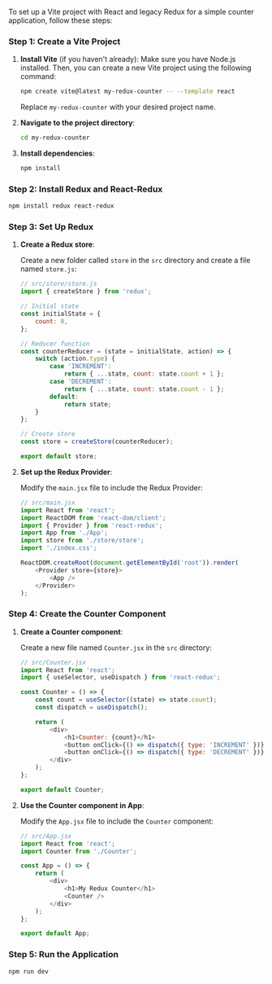 To set up a Vite project with React and legacy Redux for a simple counter application, follow these steps:

### Step 1: Create a Vite Project

1. **Install Vite** (if you haven't already):
   Make sure you have Node.js installed. Then, you can create a new Vite project using the following command:

   ```bash
   npm create vite@latest my-redux-counter -- --template react
   ```

   Replace `my-redux-counter` with your desired project name.

2. **Navigate to the project directory**:

   ```bash
   cd my-redux-counter
   ```

3. **Install dependencies**:

   ```bash
   npm install
   ```

### Step 2: Install Redux and React-Redux

```bash
npm install redux react-redux
```

### Step 3: Set Up Redux

1. **Create a Redux store**:

   Create a new folder called `store` in the `src` directory and create a file named `store.js`:

   ```javascript
   // src/store/store.js
   import { createStore } from 'redux';

   // Initial state
   const initialState = {
       count: 0,
   };

   // Reducer function
   const counterReducer = (state = initialState, action) => {
       switch (action.type) {
           case 'INCREMENT':
               return { ...state, count: state.count + 1 };
           case 'DECREMENT':
               return { ...state, count: state.count - 1 };
           default:
               return state;
       }
   };

   // Create store
   const store = createStore(counterReducer);

   export default store;
   ```

2. **Set up the Redux Provider**:

   Modify the `main.jsx` file to include the Redux Provider:

   ```javascript
   // src/main.jsx
   import React from 'react';
   import ReactDOM from 'react-dom/client';
   import { Provider } from 'react-redux';
   import App from './App';
   import store from './store/store';
   import './index.css';

   ReactDOM.createRoot(document.getElementById('root')).render(
       <Provider store={store}>
           <App />
       </Provider>
   );
   ```

### Step 4: Create the Counter Component

1. **Create a Counter component**:

   Create a new file named `Counter.jsx` in the `src` directory:

   ```javascript
   // src/Counter.jsx
   import React from 'react';
   import { useSelector, useDispatch } from 'react-redux';

   const Counter = () => {
       const count = useSelector((state) => state.count);
       const dispatch = useDispatch();

       return (
           <div>
               <h1>Counter: {count}</h1>
               <button onClick={() => dispatch({ type: 'INCREMENT' })}>Increment</button>
               <button onClick={() => dispatch({ type: 'DECREMENT' })}>Decrement</button>
           </div>
       );
   };

   export default Counter;
   ```

2. **Use the Counter component in App**:

   Modify the `App.jsx` file to include the `Counter` component:

   ```javascript
   // src/App.jsx
   import React from 'react';
   import Counter from './Counter';

   const App = () => {
       return (
           <div>
               <h1>My Redux Counter</h1>
               <Counter />
           </div>
       );
   };

   export default App;
   ```

### Step 5: Run the Application

```bash
npm run dev
```
